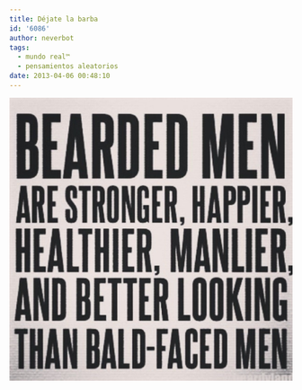 ```yaml
---
title: Déjate la barba
id: '6086'
author: neverbot
tags:
  - mundo real™
  - pensamientos aleatorios
date: 2013-04-06 00:48:10
---
```


[![20130406-004657.jpg](./dejate-la-barba/20130406-004657.jpg)](https://neverbot.com/wp-content/uploads/2013/04/20130406-004657.jpg)